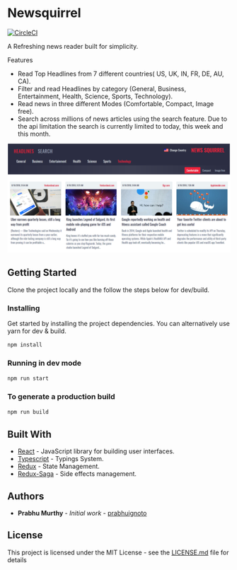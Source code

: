 # Newsquirrel

[![CircleCI](https://circleci.com/gh/prabhuignoto/newsquirrel.svg?style=svg)](https://circleci.com/gh/prabhuignoto/newsquirrel)

A Refreshing news reader built for simplicity.

Features

* Read Top Headlines from 7 different countries( US, UK, IN, FR, DE, AU, CA).
* Filter and read Headlines by category (General, Business, Entertainment, Health, Science, Sports, Technology).
* Read news in three different Modes (Comfortable, Compact, Image free).
* Search across millions of news articles using the search feature. Due to the api limitation the search is currently limited to today, this week and this month.

![app_front](/readme-assets/2018-08-16-10-25-50.png)

## Getting Started

Clone the project locally and the follow the steps below for dev/build.

### Installing

Get started by installing the project dependencies. You can alternatively use yarn for dev & build.

```javascript
npm install
```

### Running in dev mode

```javascript
npm run start
```

### To generate a production build

```javascript
npm run build
```

## Built With

* [React](https://github.com/facebook/react) -  JavaScript library for building user interfaces.
* [Typescript](https://github.com/Microsoft/TypeScript) - Typings System.
* [Redux](https://github.com/reduxjs/redux) - State Management.
* [Redux-Saga](https://github.com/redux-saga/redux-saga) - Side effects management.

## Authors

* **Prabhu Murthy** - *Initial work* - [prabhuignoto](https://github.com/prabhuignoto)

## License

This project is licensed under the MIT License - see the [LICENSE.md](LICENSE.md) file for details